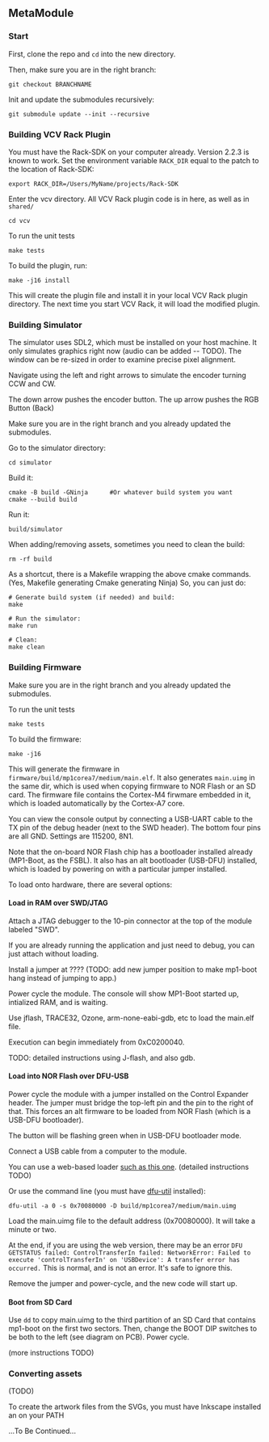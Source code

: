 ## MetaModule

### Start

First, clone the repo and `cd` into the new directory.

Then, make sure you are in the right branch:

```
git checkout BRANCHNAME
```

Init and update the submodules recursively:

```
git submodule update --init --recursive
```

### Building VCV Rack Plugin

You must have the Rack-SDK on your computer already. Version 2.2.3 is known to work. Set the environment variable `RACK_DIR` equal to the patch to the location of Rack-SDK:

```
export RACK_DIR=/Users/MyName/projects/Rack-SDK
```

Enter the vcv directory. All VCV Rack plugin code is in here, as well as in `shared/`

```
cd vcv
```

To run the unit tests 

```
make tests
```

To build the plugin, run:

```
make -j16 install
```

This will create the plugin file and install it in your local VCV Rack plugin directory. The next time you start VCV Rack, it will load the modified plugin.


### Building Simulator

The simulator uses SDL2, which must be installed on your host machine.
It only simulates graphics right now (audio can be added -- TODO).
The window can be re-sized in order to examine precise pixel alignment.

Navigate using the left and right arrows to simulate the encoder turning CCW and CW.

The down arrow pushes the encoder button. The up arrow pushes the RGB Button (Back)

Make sure you are in the right branch and you already updated the submodules.

Go to the simulator directory:

```
cd simulator
```

Build it:

```
cmake -B build -GNinja      #Or whatever build system you want
cmake --build build
```


Run it:
```
build/simulator
```


When adding/removing assets, sometimes you need to clean the build:

```
rm -rf build
```

As a shortcut, there is a Makefile wrapping the above cmake commands. (Yes, Makefile generating Cmake generating Ninja)
So, you can just do:

```
# Generate build system (if needed) and build:
make

# Run the simulator:
make run

# Clean:
make clean
```


### Building Firmware

Make sure you are in the right branch and you already updated the submodules.

To run the unit tests 

```
make tests
```
To build the firmware:

```
make -j16 
```

This will generate the firmware in `firmware/build/mp1corea7/medium/main.elf`.
It also generates `main.uimg` in the same dir, which is used when copying
firmware to NOR Flash or an SD card.
The firmware file contains the Cortex-M4 firwmare embedded in it, which is
loaded automatically by the Cortex-A7 core.

You can view the console output by connecting a USB-UART cable to the TX pin
of the debug header (next to the SWD header). The bottom four pins are all GND.
Settings are 115200, 8N1.

Note that the on-board NOR Flash chip has a bootloader installed already
(MP1-Boot, as the FSBL). It also has an alt bootloader (USB-DFU) installed,
which is loaded by powering on with a particular jumper installed.

To load onto hardware, there are several options:

#### Load in RAM over SWD/JTAG

Attach a JTAG debugger to the 10-pin connector at the top of the module labeled "SWD".

If you are already running the application and just need to debug, you can just attach without loading.

Install a jumper at ????
(TODO: add new jumper position to make mp1-boot hang instead of jumping to app.)

Power cycle the module. The console will show MP1-Boot started up, intialized RAM, and is waiting.

Use jflash, TRACE32, Ozone, arm-none-eabi-gdb, etc to load the main.elf file.

Execution can begin immediately from 0xC0200040.

TODO: detailed instructions using J-flash, and also gdb.
 
#### Load into NOR Flash over DFU-USB

Power cycle the module with a jumper installed on the Control Expander header. The jumper
must bridge the top-left pin and the pin to the right of that.
This forces an alt firmware to be loaded from NOR Flash (which is a USB-DFU bootloader).

The button will be flashing green when in USB-DFU bootloader mode.

Connect a USB cable from a computer to the module. 

You can use a web-based loader [such as this one](https://devanlai.github.io/webdfu/dfu-util/).
(detailed instructions TODO)

Or use the command line (you must have [dfu-util](https://dfu-util.sourceforge.net/) installed):

```
dfu-util -a 0 -s 0x70080000 -D build/mp1corea7/medium/main.uimg
```

Load the main.uimg file to the default address (0x70080000). It will take a minute or two.

At the end, if you are using the web version, there may be an error `DFU
GETSTATUS failed: ControlTransferIn failed: NetworkError: Failed to execute
'controlTransferIn' on 'USBDevice': A transfer error has occurred.` This is
normal, and is not an error. It's safe to ignore this.

Remove the jumper and power-cycle, and the new code will start up.



#### Boot from SD Card

Use `dd` to copy main.uimg to the third partition of an SD Card that contains mp1-boot on the first two sectors. 
Then, change the BOOT DIP switches to be both to the left (see diagram on PCB). Power cycle.

(more instructions TODO)

### Converting assets

(TODO)

To create the artwork files from the SVGs, you must have Inkscape installed an on your PATH

...To Be Continued...
